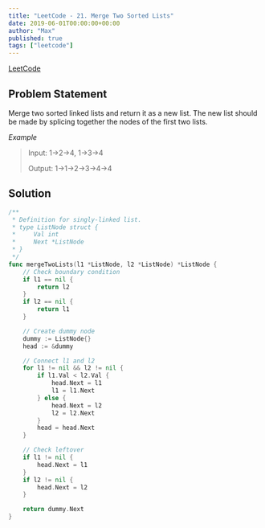 ```yaml
---
title: "LeetCode - 21. Merge Two Sorted Lists"
date: 2019-06-01T00:00:00+00:00
author: "Max"
published: true
tags: ["leetcode"]
---
```


[LeetCode](https://leetcode.com/problems/merge-two-sorted-lists/)

## Problem Statement

Merge two sorted linked lists and return it as a new list. The new list should be made by splicing together the nodes of the first two lists.

*Example*

> Input: 1->2->4, 1->3->4
>
> Output: 1->1->2->3->4->4

## Solution

```go
/**
 * Definition for singly-linked list.
 * type ListNode struct {
 *     Val int
 *     Next *ListNode
 * }
 */
func mergeTwoLists(l1 *ListNode, l2 *ListNode) *ListNode {
	// Check boundary condition
	if l1 == nil {
		return l2
	}
	if l2 == nil {
		return l1
	}

	// Create dummy node
	dummy := ListNode{}
	head := &dummy

	// Connect l1 and l2
	for l1 != nil && l2 != nil {
		if l1.Val < l2.Val {
			head.Next = l1
			l1 = l1.Next
		} else {
			head.Next = l2
			l2 = l2.Next
		}
		head = head.Next
	}

	// Check leftover
	if l1 != nil {
		head.Next = l1
	}
	if l2 != nil {
		head.Next = l2
	}

	return dummy.Next
}
```
